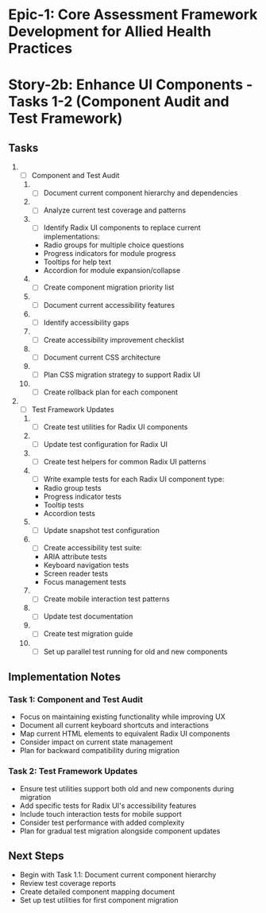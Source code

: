 # Epic-1: Core Assessment Framework Development for Allied Health Practices
# Story-2b: Enhance UI Components - Tasks 1-2 (Component Audit and Test Framework)

## Tasks

1. - [ ] Component and Test Audit
   1. - [ ] Document current component hierarchy and dependencies
   2. - [ ] Analyze current test coverage and patterns
   3. - [ ] Identify Radix UI components to replace current implementations:
      - Radio groups for multiple choice questions
      - Progress indicators for module progress
      - Tooltips for help text
      - Accordion for module expansion/collapse
   4. - [ ] Create component migration priority list
   5. - [ ] Document current accessibility features
   6. - [ ] Identify accessibility gaps
   7. - [ ] Create accessibility improvement checklist
   8. - [ ] Document current CSS architecture
   9. - [ ] Plan CSS migration strategy to support Radix UI
   10. - [ ] Create rollback plan for each component

2. - [ ] Test Framework Updates
   1. - [ ] Create test utilities for Radix UI components
   2. - [ ] Update test configuration for Radix UI
   3. - [ ] Create test helpers for common Radix UI patterns
   4. - [ ] Write example tests for each Radix UI component type:
      - Radio group tests
      - Progress indicator tests
      - Tooltip tests
      - Accordion tests
   5. - [ ] Update snapshot test configuration
   6. - [ ] Create accessibility test suite:
      - ARIA attribute tests
      - Keyboard navigation tests
      - Screen reader tests
      - Focus management tests
   7. - [ ] Create mobile interaction test patterns
   8. - [ ] Update test documentation
   9. - [ ] Create test migration guide
   10. - [ ] Set up parallel test running for old and new components

## Implementation Notes

### Task 1: Component and Test Audit
- Focus on maintaining existing functionality while improving UX
- Document all current keyboard shortcuts and interactions
- Map current HTML elements to equivalent Radix UI components
- Consider impact on current state management
- Plan for backward compatibility during migration

### Task 2: Test Framework Updates
- Ensure test utilities support both old and new components during migration
- Add specific tests for Radix UI's accessibility features
- Include touch interaction tests for mobile support
- Consider test performance with added complexity
- Plan for gradual test migration alongside component updates

## Next Steps
- Begin with Task 1.1: Document current component hierarchy
- Review test coverage reports
- Create detailed component mapping document
- Set up test utilities for first component migration 